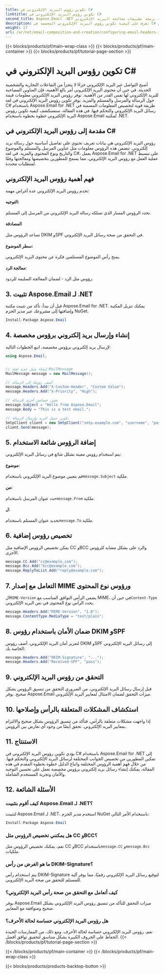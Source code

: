 ```yaml
---
title: تكوين رؤوس البريد الإلكتروني في C#
linktitle: تكوين رؤوس البريد الإلكتروني في C#
second_title: Aspose.Email .NET واجهة برمجة تطبيقات معالجة البريد الإلكتروني
description: تعرف على كيفية تكوين رؤوس البريد الإلكتروني المخصصة في C# باستخدام Aspose.Email لـ .NET. دليل خطوة بخطوة مع كود المصدر متضمن. تعزيز التحكم في البريد الإلكتروني وأمنه.
weight: 17
url: /ar/net/email-composition-and-creation/configuring-email-headers-in-csharp/
---
```


{{< blocks/products/pf/main-wrap-class >}}
{{< blocks/products/pf/main-container >}}
{{< blocks/products/pf/tutorial-page-section >}}

# تكوين رؤوس البريد الإلكتروني في C#


أصبح التواصل عبر البريد الإلكتروني جزءًا لا يتجزأ من التفاعلات التجارية والشخصية الحديثة. في حين أن محتوى البريد الإلكتروني أمر بالغ الأهمية، فإن العناوين المصاحبة للبريد الإلكتروني لها نفس القدر من الأهمية. توفر رؤوس البريد الإلكتروني معلومات قيمة حول الرسالة والمرسل والمستلم والمزيد. يوفر تكوين رؤوس البريد الإلكتروني في لغة C# باستخدام Aspose.Email for .NET طريقة قوية لتخصيص المعلومات المضمنة في رسائل البريد الإلكتروني والتحكم فيها. في هذه المقالة، سنستكشف كيفية تكوين رؤوس البريد الإلكتروني خطوة بخطوة باستخدام Aspose.Email لمكتبة .NET.

## مقدمة إلى رؤوس البريد الإلكتروني في C#

رؤوس البريد الإلكتروني هي بيانات تعريف تحتوي على تفاصيل أساسية حول رسالة بريد إلكتروني. تتضمن هذه الرؤوس معلومات مثل عناوين المرسل والمستلم والموضوع والتاريخ ونوع المحتوى والمزيد. في لغة C#، يعمل Aspose.Email for .NET على تبسيط عملية العمل مع رؤوس البريد الإلكتروني، مما يسمح للمطورين بتخصيصها ومعالجتها وفقًا لمتطلبات محددة.

## فهم أهمية رؤوس البريد الإلكتروني

تخدم رؤوس البريد الإلكتروني عدة أغراض مهمة:
#### التوجيه: 
تحدد الرؤوس المسار الذي تسلكه رسالة البريد الإلكتروني من المرسل إلى المستلم.
#### المصادقة
تساعد الرؤوس مثل DKIM وSPF في التحقق من صحة رسائل البريد الإلكتروني.
#### سطر الموضوع: 
يمنح رأس الموضوع المستلمين فكرة عن محتوى البريد الإلكتروني.
#### معالجة الرد: 
رؤوس مثل الرد - لضمان المعالجة السليمة للردود.

## 3. تثبيت Aspose.Email لـ .NET

قبل أن نبدأ، تأكد من تثبيت مكتبة Aspose.Email for .NET. يمكنك تنزيل المكتبة وإضافتها إلى مشروعك عبر مدير الحزم NuGet.

```csharp
Install-Package Aspose.Email
```

## 4. إنشاء وإرسال بريد إلكتروني برؤوس مخصصة

لإرسال بريد إلكتروني برؤوس مخصصة، اتبع الخطوات التالية:

```csharp
using Aspose.Email;


// إنشاء مثيل جديد لفئة MailMessage
MailMessage message = new MailMessage();

// أضف رؤوسًا إلى الرسالة
message.Headers.Add("X-Custom-Header", "Custom Value");
message.Headers.Add("X-Priority", "High");

// تعيين خصائص أخرى للرسالة
message.Subject = "Hello from Aspose.Email";
message.Body = "This is a test email.";

// تكوين عميل البريد وإرسال الرسالة
SmtpClient client = new SmtpClient("smtp.example.com", "username", "password");
client.Send(message);
```

## 5. إضافة الرؤوس شائعة الاستخدام

يتم استخدام رؤوس معينة بشكل شائع في رسائل البريد الإلكتروني:

#### موضوع: 
 قم بتعيين موضوع البريد الإلكتروني باستخدام`message.Subject` ملكية.
#### من: 
 حدد عنوان المرسل باستخدام`message.From` ملكية.
#### ل: 
 تحديد عنوان المستلم باستخدام`message.To` ملكية.

## 6. تخصيص رؤوس إضافية

يمكن تخصيص الرؤوس الإضافية مثل CC وBCC والرد على بشكل مشابه للرؤوس الأخرى.

```csharp
message.CC.Add("cc@example.com");
message.Bcc.Add("bcc@example.com");
message.ReplyToList.Add("reply@example.com");
```

## 7. التعامل مع إصدار MIME ورؤوس نوع المحتوى

 ال`MIME-Version` يضمن الرأس التوافق المناسب مع MIME، في حين أن`Content-Type` يحدد الرأس نوع المحتوى في نص البريد الإلكتروني.

```csharp
message.Headers.Add("MIME-Version", "1.0");
message.ContentType.MediaType = "text/plain";
```

## 8. ضمان الأمان باستخدام رؤوس DKIM وSPF

لتعزيز أمان البريد الإلكتروني، أضف رؤوس DKIM وSPF إلى رسائل البريد الإلكتروني الخاصة بك:

```csharp
message.Headers.Add("DKIM-Signature", "...");
message.Headers.Add("Received-SPF", "pass");
```

## 9. التحقق من رؤوس البريد الإلكتروني

قبل إرسال رسائل البريد الإلكتروني، من الضروري التحقق من تنسيق الرؤوس بشكل صحيح. يوفر Aspose.Email ميزات التحقق لضمان الامتثال لمعايير البريد الإلكتروني.

## 10. استكشاف المشكلات المتعلقة بالرأس وإصلاحها

إذا واجهت مشكلات متعلقة بالرأس، فتأكد من تنسيق الرؤوس بشكل صحيح والالتزام بمعايير البريد الإلكتروني. تحقق أيضًا من وجود أي تعارض بين الرؤوس.

## 11. الاستنتاج

يؤدي تكوين رؤوس البريد الإلكتروني في C# باستخدام Aspose.Email for .NET إلى تمكين المطورين من تخصيص الجوانب المختلفة لرسائل البريد الإلكتروني والتحكم فيها. من خلال فهم أهمية الرؤوس المختلفة واتباع الدليل خطوة بخطوة المقدم في هذه المقالة، يمكنك إنشاء رسائل بريد إلكتروني برؤوس مخصصة تعمل على تحسين التوجيه والأمان وتجربة المستخدم الشاملة.

## 12. الأسئلة الشائعة

### كيف أقوم بتثبيت Aspose.Email لـ .NET؟

لتثبيت Aspose.Email لـ .NET، استخدم مدير الحزم NuGet باستخدام الأمر التالي:
```csharp
Install-Package Aspose.Email
```

### هل يمكنني تخصيص الرؤوس مثل CC وBCC؟

 نعم، يمكنك تخصيص الرؤوس مثل CC وBCC باستخدام`message.CC` و`message.Bcc` ملكيات.

### ما هو الغرض من رأس DKIM-Signature؟

يتم استخدام رأس DKIM-Signature لتوقيع رسائل البريد الإلكتروني رقميًا، مما يوفر آلية للمستلم للتحقق من صحة البريد الإلكتروني.

### كيف أتعامل مع التحقق من صحة رأس البريد الإلكتروني؟

يوفر Aspose.Email ميزات التحقق للتأكد من تنسيق رؤوس البريد الإلكتروني بشكل صحيح ومتوافقة مع المعايير.

### هل رؤوس البريد الإلكتروني حساسة لحالة الأحرف؟

نعم، رؤوس البريد الإلكتروني حساسة لحالة الأحرف. ومع ذلك، من الممارسات الجيدة الحفاظ على الحروف الكبيرة بشكل متناسق لتحقيق توافق أفضل.
{{< /blocks/products/pf/tutorial-page-section >}}

{{< /blocks/products/pf/main-container >}}
{{< /blocks/products/pf/main-wrap-class >}}

{{< blocks/products/products-backtop-button >}}
